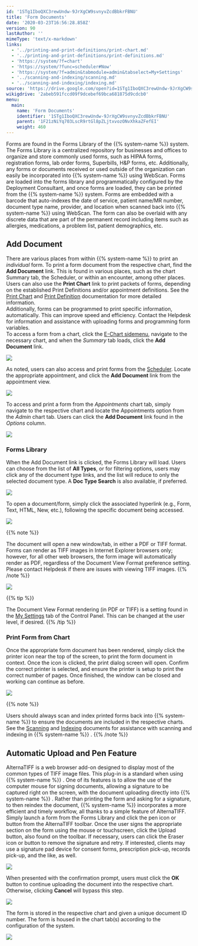 ```yaml
---
id: '1STg1IboQXC3rewUndw-9JrXgCW9svnyvZcdBbkrFBNU'
title: 'Form Documents'
date: '2020-03-23T16:56:28.858Z'
version: 90
lastAuthor: ''
mimeType: 'text/x-markdown'
links:
  - '../printing-and-print-definitions/print-chart.md'
  - '../printing-and-print-definitions/print-definitions.md'
  - 'https://system/?f=chart'
  - 'https://system/?func=scheduler#Now'
  - 'https://system/?f=admin&tabmodule=admin&tabselect=My+Settings'
  - '../scanning-and-indexing/scanning.md'
  - '../scanning-and-indexing/indexing.md'
source: 'https://drive.google.com/open?id=1STg1IboQXC3rewUndw-9JrXgCW9svnyvZcdBbkrFBNU'
wikigdrive: '2abeb591fccd09f9dcebef69bca681875d9cdcb0'
menu:
  main:
    name: 'Form Documents'
    identifier: '1STg1IboQXC3rewUndw-9JrXgCW9svnyvZcdBbkrFBNU'
    parent: '1F21zNiYq703LscR9rtGl8pZLjtxvozONvXhkaZFefEI'
    weight: 460
---
```

Forms are found in the Forms Library of the {{% system-name %}} system. The Forms Library is a centralized repository for businesses and offices to organize and store commonly used forms, such as HIPAA forms, registration forms, lab order forms, Superbills, H&P forms, etc. Additionally, any forms or documents received or used outside of the organization can easily be incorporated into {{% system-name %}} using WebScan. Forms are loaded into the forms library and programmatically configured by the Deployment Consultant, and once forms are loaded, they can be printed from the {{% system-name %}} system. Forms are embedded with a barcode that auto-indexes the date of service, patient name/MR number, document type name, provider, and location when scanned back into {{% system-name %}} using WebScan. The form can also be overlaid with any discrete data that are part of the permanent record including items such as allergies, medications, a problem list, patient demographics, etc.
  
## Add Document  
  
There are various places from within {{% system-name %}} to print an *individual* form. To print a form document from the respective chart, find the **Add Document** link. This is found in various places, such as the chart Summary tab, the Scheduler, or within an encounter, among other places. Users can also use the **Print Chart** link to print packets of forms, depending on the established Print Definitions and/or appointment definitions. See the [Print Chart](../printing-and-print-definitions/print-chart.md) and [Print Definition](../printing-and-print-definitions/print-definitions.md) documentation for more detailed information.  
Additionally, forms can be programmed to print specific information, automatically. This can improve speed and efficiency. Contact the Helpdesk for information and assistance with uploading forms and programming form variables.  
To access a form from a chart, click the [E-Chart sidemenu](https://system/?f=chart), navigate to the necessary chart, and when the *Summary* tab loads, click the **Add Document** link.
  
![](../form-documents.assets/10000201000004A7000001483F829FEECC15DE35.png)  

As noted, users can also access and print forms from the [Scheduler](https://system/?func=scheduler#Now). Locate the appropriate appointment, and click the **Add Document** link from the appointment view.
  
![](../form-documents.assets/10000201000004BE0000017D09169E0FC42A71CA.png)  

To access and print a form from the *Appointments* chart tab, simply navigate to the respective chart and locate the Appointments option from the *Admin* chart tab. Users can click the **Add Document** link found in the *Options* column.
  
![](../form-documents.assets/100002010000049F00000117CD7DFE38D44290D1.png)  

  
### Forms Library  
  
When the Add Document link is clicked, the Forms Library will load. Users can choose from the list of **All Types**, or for filtering options, users may click any of the document type links, and the list will reduce to only the selected document type. A **Doc Type Search** is also available, if preferred.
  
![](../form-documents.assets/1000020100000494000000FE85AAFA0AE8C4E3C7.png)  

To open a document/form, simply click the associated hyperlink (e.g., Form, Text, HTML, New, etc.), following the specific document being accessed.
  
![](../form-documents.assets/1000020100000494000000FEA7F0ABC9DB7103C4.png)  

{{% note %}}

The document will open a new window/tab, in either a PDF or TIFF format. Forms can render as TIFF images in Internet Explorer browsers only; however, for all other web browsers, the form image will automatically render as PDF, regardless of the Document View Format preference setting. Please contact Helpdesk if there are issues with viewing TIFF images.
{{% /note %}}
  
![](../form-documents.assets/10000201000005320000016EE9D90D027F39BC4E.png)  

{{% tip %}}

The Document View Format rendering (in PDF or TIFF) is a setting found in the [My Settings](https://system/?f=admin&tabmodule=admin&tabselect=My+Settings) tab of the Control Panel. This can be changed at the user level, if desired.
{{% /tip %}}
  
### Print Form from Chart  

Once the appropriate form document has been rendered, simply click the printer icon near the top of the screen, to print the form document in context. Once the icon is clicked, the print dialog screen will open. Confirm the correct printer is selected, and ensure the printer is setup to print the correct number of pages. Once finished, the window can be closed and working can continue as before.
  
![](../form-documents.assets/10000201000004040000014A2A2C96008A266777.png)  

{{% note %}}

Users should always scan and index printed forms back into {{% system-name %}} to ensure the documents are included in the respective charts. See the [Scanning](../scanning-and-indexing/scanning.md) and [Indexing](../scanning-and-indexing/indexing.md) documents for assistance with scanning and indexing in {{% system-name %}} .
{{% /note %}}
  
## Automatic Upload and Pen Feature  

AlternaTIFF is a web browser add-on designed to display most of the common types of TIFF image files. This plug-in is a standard when using {{% system-name %}} . One of its features is to allow the use of the computer mouse for signing documents, allowing a signature to be captured right on the screen, with the document uploading directly into {{% system-name %}} . Rather than printing the form and asking for a signature, to then reindex the document, {{% system-name %}} incorporates a more efficient and timely workflow, all thanks to a simple feature of AlternaTIFF.
Simply launch a form from the Forms Library and click the pen icon or button from the AlternaTIFF toolbar. Once the user signs the appropriate section on the form using the mouse or touchscreen, click the Upload button, also found on the toolbar. If necessary, users can click the Eraser icon or button to remove the signature and retry. If interested, clients may use a signature pad device for consent forms, prescription pick-up, records pick-up, and the like, as well.
  
![](../form-documents.assets/10000201000004040000014AF108513A49796B8D.png)  

When presented with the confirmation prompt, users must click the **OK** button to continue uploading the document into the respective chart. Otherwise, clicking **Cancel** will bypass this step.
  
![](../form-documents.assets/10000201000001D6000000D57344E4F36A7192AF.png)  

The form is stored in the respective chart and given a unique document ID number. The form is housed in the chart tab(s) according to the configuration of the system.
  
![](../form-documents.assets/100002010000049E00000166551F2B913B4C604A.png)  

